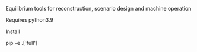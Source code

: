 Equilibrium tools for reconstruction, scenario design and machine operation

Requires python3.9

Install

pip -e .['full']

